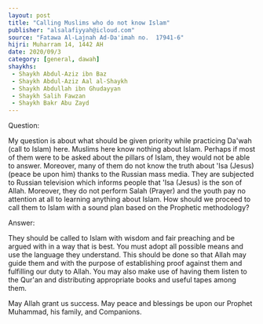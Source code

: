 ```yaml
---
layout: post
title: "Calling Muslims who do not know Islam"
publisher: "alsalafiyyah@icloud.com"
source: "Fatawa Al-Lajnah Ad-Da'imah no.  17941-6"
hijri: Muharram 14, 1442 AH
date: 2020/09/3
category: [general, dawah]
shaykhs: 
 - Shaykh Abdul-Aziz ibn Baz
 - Shaykh Abdul-Aziz Aal al-Shaykh
 - Shaykh Abdullah ibn Ghudayyan
 - Shaykh Salih Fawzan
 - Shaykh Bakr Abu Zayd
---
```


Question:

My question is about what should be given priority while practicing Da'wah (call to Islam) here. Muslims here know nothing about Islam. Perhaps if most of them were to be asked about the pillars of Islam, they would not be able to answer. Moreover, many of them do not know the truth about 'Isa (Jesus) (peace be upon him) thanks to the Russian mass media. They are subjected to Russian television which informs people that 'Isa (Jesus) is the son of Allah. Moreover, they do not perform Salah (Prayer) and the youth pay no attention at all to learning anything about Islam. How should we proceed to call them to Islam with a sound plan based on the Prophetic methodology? 

Answer:

They should be called to Islam with wisdom and fair preaching and be argued with in a way that is best. You must adopt all possible means and use the language they understand. This should be done so that Allah may guide them and with the purpose of establishing proof against them and fulfilling our duty to Allah. You may also make use of having them listen to the Qur'an and distributing appropriate books and useful tapes among them.

May Allah grant us success. May peace and blessings be upon our Prophet Muhammad, his family, and Companions.
